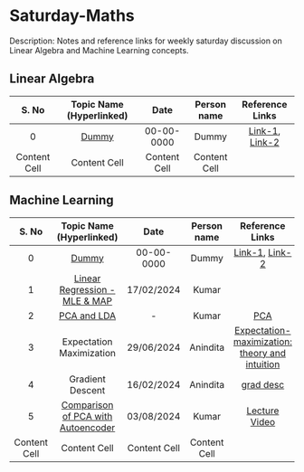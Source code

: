 # Saturday-Maths

Description: Notes and reference links for weekly saturday discussion on Linear Algebra and Machine Learning concepts.

## Linear Algebra
| S. No | Topic Name (Hyperlinked)  | Date | Person name | Reference Links |
| :---: | :---: | :---: | :---: | :---: | 
| 0  | [Dummy](https://github.com/cvthirumalakumar/Saturday-Maths/blob/main/Notes/LA/Dummy.pdf)  | 00-00-0000  | Dummy  | [Link-1](https://github.com/cvthirumalakumar/Saturday-Maths), [Link-2](https://github.com/cvthirumalakumar/Saturday-Maths) |
| Content Cell  | Content Cell  | Content Cell  | Content Cell  | |


## Machine Learning
| S. No | Topic Name (Hyperlinked)  | Date | Person name | Reference Links |
| :---: | :---: | :---: | :---: | :---: | 
| 0  | [Dummy](https://github.com/cvthirumalakumar/Saturday-Maths/blob/main/Notes/ML/Dummy.pdf)  | 00-00-0000  | Dummy  | [Link-1](https://github.com/cvthirumalakumar/Saturday-Maths), [Link-2](https://github.com/cvthirumalakumar/Saturday-Maths) |
| 1  | [Linear Regression - MLE & MAP](https://github.com/cvthirumalakumar/Saturday-Maths/blob/main/Notes/ML/Linear%20_regression_mle_map.pdf)  | 17/02/2024 | Kumar  |   |
| 2  | [PCA and LDA](https://github.com/cvthirumalakumar/Saturday-Maths/blob/main/Notes/ML/PCA_LDA.pdf)  | -  | Kumar  | [PCA](https://www.youtube.com/watch?v=AyanC9AbEHA&t=562s) |
| 3  | Expectation Maximization  | 29/06/2024 | Anindita | [Expectation-maximization: theory and intuition](https://mbernste.github.io/posts/em/)|
| 4  | Gradient Descent  | 16/02/2024 | Anindita | [grad desc](https://www.analyticsvidhya.com/blog/2020/10/how-does-the-gradient-descent-algorithm-work-in-machine-learning/)|
| 5  | [Comparison of PCA with Autoencoder](https://github.com/cvthirumalakumar/Saturday-Maths/blob/main/Notes/ML/PCA_vs_Autoencoder.pdf)  | 03/08/2024| Kumar  | [Lecture Video](https://www.youtube.com/watch?v=0ZQxPIwuA4o)  |
| Content Cell  | Content Cell  | Content Cell  | Content Cell  | |
